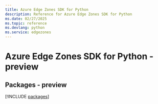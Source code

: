 ```yaml
---
title: Azure Edge Zones SDK for Python
description: Reference for Azure Edge Zones SDK for Python
ms.date: 02/27/2025
ms.topic: reference
ms.devlang: python
ms.service: edgezones
---
```

# Azure Edge Zones SDK for Python - preview
## Packages - preview
[!INCLUDE [packages](edge-zones-index.md)]